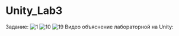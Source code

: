 # Unity_Lab3
Задание:
![1](https://user-images.githubusercontent.com/60268613/208308728-2f3c467b-da66-41db-b6f5-5525ff2bc41d.jpg)
![10](https://user-images.githubusercontent.com/60268613/208308739-8de715ed-9fb3-4600-ab5d-4096f0efa8b3.jpg)
![19](https://user-images.githubusercontent.com/60268613/208308742-bbc9e0cb-3678-449c-9cff-8d9d519fd05e.jpg)
Видео объяснение лабораторной на Unity:

